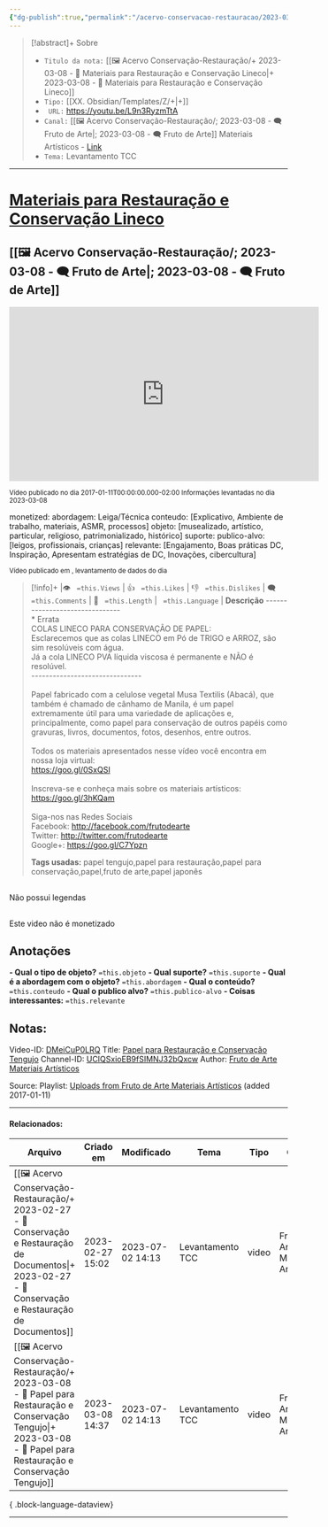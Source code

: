 ```yaml
---
{"dg-publish":true,"permalink":"/acervo-conservacao-restauracao/2023-03-08-materiais-para-restauracao-e-conservacao-lineco/","tags":["🖼️/🎥️"]}
---
```



>[!abstract]+ Sobre
>- `Titulo da nota:`  [[🖼️ Acervo Conservação-Restauração/+ 2023-03-08   -  🎥️ Materiais para Restauração e Conservação Lineco\|+ 2023-03-08   -  🎥️ Materiais para Restauração e Conservação Lineco]]
>- `Tipo:`  [[XX. Obsidian/Templates/Z/+\|+]]
>- ` URL:`  https://youtu.be/L9n3RyzmTtA
>- `Canal:` [[🖼️ Acervo Conservação-Restauração/; 2023-03-08 - 🗨️ Fruto de Arte\|; 2023-03-08 - 🗨️ Fruto de Arte]] Materiais Artísticos - [Link](http://www.youtube.com/@frutodearte)
>- `Tema:`  Levantamento TCC
***

# [Materiais para Restauração e Conservação Lineco](https://youtu.be/L9n3RyzmTtA)
## [[🖼️ Acervo Conservação-Restauração/; 2023-03-08 - 🗨️ Fruto de Arte\|; 2023-03-08 - 🗨️ Fruto de Arte]]

<center><iframe width="560" height="315" src="https://www.youtube.com/embed/L9n3RyzmTtA" title="YouTube video player" frameborder="0" allow="accelerometer; autoplay; clipboard-write; encrypted-media; gyroscope; picture-in-picture" allowfullscreen></iframe></center>

<small> Vídeo publicado no dia 2017-01-11T00:00:00.000-02:00 </small> 
<small>Informações levantadas no dia 2023-03-08 </small>

monetized:
abordagem: Leiga/Técnica
conteudo: [Explicativo, Ambiente de trabalho, materiais, ASMR, processos]
objeto: [musealizado, artístico, particular, religioso, patrimonializado, histórico]
suporte:
publico-alvo: [leigos, profissionais, crianças]
relevante: [Engajamento, Boas práticas DC, Inspiração, Apresentam estratégias de DC, Inovações, cibercultura]


<small> Vídeo publicado em , levantamento de dados do dia  </small> 

>[!info]+ |👁️ ` =this.Views` | 👍 ` =this.Likes`  | 👎 ` =this.Dislikes` | 🗨️  ` =this.Comments` | 🎥️ ` =this.Length` | ` =this.Language` |
>**Descrição**
> -------------------------------<br>* Errata<br>COLAS LINECO PARA CONSERVAÇÃO DE PAPEL:<br>Esclarecemos que as colas LINECO em Pó de TRIGO e ARROZ, são sim resolúveis com água.<br>Já a cola LINECO PVA líquida viscosa é permanente e NÃO é resolúvel.<br>-------------------------------<br><br>Papel fabricado com a celulose vegetal Musa Textilis (Abacá), que também é chamado de cânhamo de Manila, é um papel extremamente útil para uma variedade de aplicações e, principalmente, como papel para conservação de outros papéis como gravuras, livros, documentos, fotos, desenhos, entre outros.<br><br>Todos os materiais apresentados nesse vídeo você encontra em nossa loja virtual:<br>https://goo.gl/0SxQSI<br><br>Inscreva-se e conheça mais sobre os materiais artísticos:<br>https://goo.gl/3hKQam<br><br>Siga-nos nas Redes Sociais<br>Facebook: http://facebook.com/frutodearte<br>Twitter: http://twitter.com/frutodearte<br>Google+: https://goo.gl/C7Ypzn
> 
> **Tags usadas:** papel tengujo,papel para restauração,papel para conservação,papel,fruto de arte,papel japonês


<p><span><div data-callout-metadata="" data-callout-fold="" data-callout="failure" class="callout node-insert-event"><div class="callout-title"><div class="callout-icon"><svg width="16" height="16"></svg></div><div class="callout-title-inner">Não possui legendas</div></div></div></span></p>

<p><span><div data-callout-metadata="" data-callout-fold="" data-callout="failure" class="callout node-insert-event"><div class="callout-title"><div class="callout-icon"><svg width="16" height="16"></svg></div><div class="callout-title-inner">Este video não é monetizado</div></div></div></span></p>




## Anotações
**- Qual o tipo de objeto?** 
	`=this.objeto`
**- Qual suporte?**
	`=this.suporte`
**- Qual é a abordagem com o objeto?**
	`=this.abordagem`
**- Qual o conteúdo?**
	`=this.conteudo`
**- Qual o publico alvo?**
	`=this.publico-alvo`
**- Coisas interessantes:**
	`=this.relevante`

## Notas:

Video-ID: <a target='_blank' href='https://youtu.be/DMeiCuP0LRQ'>DMeiCuP0LRQ</a>
Title: <a target='_blank' href='https://youtu.be/DMeiCuP0LRQ'>Papel para Restauração e Conservação Tengujo</a>
Channel-ID: <a target='_blank' href='https://www.youtube.com/channel/UCIQSxioEB9fSIMNJ32bQxcw'>UCIQSxioEB9fSIMNJ32bQxcw</a>
Author: <a target='_blank' href='https://www.youtube.com/channel/UCIQSxioEB9fSIMNJ32bQxcw'>Fruto de Arte Materiais Artísticos</a>


Source: Playlist: <a target='_blank' href='https://www.youtube.com/playlist?list=UUIQSxioEB9fSIMNJ32bQxcw'>Uploads from Fruto de Arte Materiais Artísticos</a> (added 2017-01-11)


***
#### Relacionados:
| Arquivo                                                                                                                                                                          | Criado em        | Modificado       | Tema             | Tipo  | Canal                              |
| -------------------------------------------------------------------------------------------------------------------------------------------------------------------------------- | ---------------- | ---------------- | ---------------- | ----- | ---------------------------------- |
| [[🖼️ Acervo Conservação-Restauração/+ 2023-02-27   -  🎥️ Conservação e Restauração de Documentos\|+ 2023-02-27   -  🎥️ Conservação e Restauração de Documentos]]           | 2023-02-27 15:02 | 2023-07-02 14:13 | Levantamento TCC | video | Fruto de Arte Materiais Artísticos |
| [[🖼️ Acervo Conservação-Restauração/+ 2023-03-08   -  🎥️ Papel para Restauração e Conservação Tengujo\|+ 2023-03-08   -  🎥️ Papel para Restauração e Conservação Tengujo]] | 2023-03-08 14:37 | 2023-07-02 14:13 | Levantamento TCC | video | Fruto de Arte Materiais Artísticos |

{ .block-language-dataview}
***